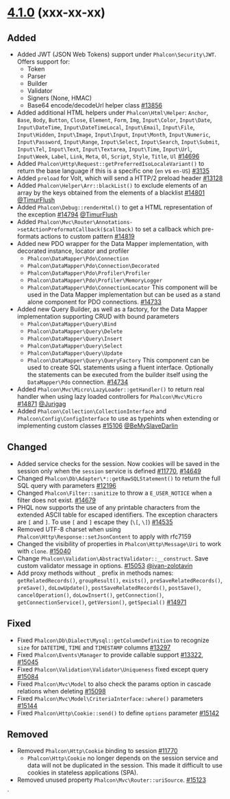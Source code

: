 # [4.1.0](https://github.com/phalcon/cphalcon/releases/tag/v4.1.0) (xxx-xx-xx)
## Added
- Added JWT (JSON Web Tokens) support under `Phalcon\Security\JWT`. Offers support for:
  - Token
  - Parser
  - Builder
  - Validator
  - Signers (None, HMAC)
  - Base64 encode/decodeUrl helper class
[#13856](https://github.com/phalcon/cphalcon/issues/13856)
- Added additional HTML helpers under `Phalcon\Html\Helper`: `Anchor`, `Base`, `Body`, `Button`, `Close`, `Element`, `Form`, `Img`, `Input\Color`, `Input\Date`, `Input\DateTime`, `Input\DateTimeLocal`, `Input\Email`, `Input\File`, `Input\Hidden`, `Input\Image`, `Input\Input`, `Input\Month`, `Input\Numeric`, `Input\Password`, `Input\Range`, `Input\Select`, `Input\Search`, `Input\Submit`, `Input\Tel`, `Input\Text`, `Input\Textarea`, `Input\Time`, `Input\Url`, `Input\Week`, `Label`, `Link`, `Meta`, `Ol`, `Script`, `Style`, `Title`, `Ul`
[#14696](https://github.com/phalcon/cphalcon/issues/14696)
- Added `Phalcon\Http\Request::getPreferredIsoLocaleVariant()` to return the base language if this is a specific one (`en` vs `en-US`) [#3135](https://github.com/phalcon/cphalcon/issues/3135)
- Added `preload` for Volt, which will send a HTTP/2 preload header [#13128](https://github.com/phalcon/cphalcon/issues/13128)
- Added `Phalcon\Helper\Arr::blackList()` to exclude elements of an array by the keys obtained from the elements of a blacklist [#14801](https://github.com/phalcon/cphalcon/issues/14801) [@TimurFlush](https://github.com/TimurFlush)
- Added `Phalcon\Debug::renderHtml()` to get a HTML representation of the exception [#14794](https://github.com/phalcon/cphalcon/issues/14794) [@TimurFlush](https://github.com/TimurFlush)
- Added `Phalcon\Mvc\Router\Annotations->setActionPreformatCallback($callback)` to set a callback which pre-formats actions to custom pattern [#14819](https://github.com/phalcon/cphalcon/pull/14819)
- Added new PDO wrapper for the Data Mapper implementation, with decorated instance, locator and profiler
  - `Phalcon\DataMapper\Pdo\Connection`
  - `Phalcon\DataMapper\Pdo\Connection\Decorated`
  - `Phalcon\DataMapper\Pdo\Profiler\Profiler`
  - `Phalcon\DataMapper\Pdo\Profiler\MemoryLogger`
  - `Phalcon\DataMapper\Pdo\ConnectionLocator`
This component will be used in the Data Mapper implementation but can be used as a stand alone component for PDO connections. [#14733](https://github.com/phalcon/cphalcon/issues/14733)
- Added new Query Builder, as well as a factory, for the Data Mapper implementation supporting CRUD with bound parameters
  - `Phalcon\DataMapper\Query\Bind`
  - `Phalcon\DataMapper\Query\Delete`
  - `Phalcon\DataMapper\Query\Insert`
  - `Phalcon\DataMapper\Query\Select`
  - `Phalcon\DataMapper\Query\Update`
  - `Phalcon\DataMapper\Query\QueryFactory`
This component can be used to create SQL statements using a fluent interface. Optionally the statements can be executed from the builder itself using the `DataMapper\Pdo` connection. [#14734](https://github.com/phalcon/cphalcon/issues/14734)
- Added `Phalcon\Mvc\Micro\LazyLoader::getHandler()` to return real handler when using lazy loaded controllers for `Phalcon\Mvc\Micro` [#14871](https://github.com/phalcon/cphalcon/issues/14871) [@Jurigag](https://github.com/Jurigag)
- Added `Phalcon\Collection\CollectionInterface` and `Phalcon\Config\ConfigInterface` to use as typehints when extending or implementing custom classes [#15106](https://github.com/phalcon/cphalcon/issues/15106) [@BeMySlaveDarlin](https://github.com/BeMySlaveDarlin)

## Changed
- Added service checks for the session. Now cookies will be saved in the session only when the `session` service is defined [#11770](https://github.com/phalcon/cphalcon/issues/11770), [#14649](https://github.com/phalcon/cphalcon/pull/14649)
- Changed `Phalcon\Db\Adapter\*::getRawSQLStatement()` to return the full SQL query with parameters [#12196](https://github.com/phalcon/cphalcon/issues/12196)
- Changed `Phalcon\Filter::sanitize` to throw a `E_USER_NOTICE` when a filter does not exist. [#14679](https://github.com/phalcon/cphalcon/issues/14679)
- PHQL now supports the use of any printable characters from the extended ASCII
  table for escaped identifiers. The exception characters are `[` and `]`. To
  use `[` and `]` escape they (`\[`, `\]`) [#14535](https://github.com/phalcon/cphalcon/issues/14535)
- Removed UTF-8 charset when using `Phalcon\Http\Response::setJsonContent` to apply with rfc7159
- Changed the visibility of properties in `Phalcon\Http\Message\Uri` to work with `clone`. [#15040](https://github.com/phalcon/cphalcon/issues/15040)
- Change `Phalcon\Validation\AbstractValidator::__construct`. Save custom validator message in options. [#15053](https://github.com/phalcon/cphalcon/issues/15053) [@ivan-zolotavin](https://github.com/ivan-zolotavin)
- Add proxy methods without `_` prefix in methods names: `getRelatedRecords()`, `groupResult()`, `exists()`, `preSaveRelatedRecords()`, `preSave()`, `doLowUpdate()`, `postSaveRelatedRecords()`, `postSave()`, `cancelOperation()`, `doLowInsert()`, `getConnection()`, `getConnectionService()`, `getVersion()`, `getSpecial()` [#14971](https://github.com/phalcon/cphalcon/pull/14971)

## Fixed
- Fixed `Phalcon\Db\Dialect\Mysql::getColumnDefinition` to recognize `size` for `DATETIME`, `TIME` and `TIMESTAMP` columns [#13297](https://github.com/phalcon/cphalcon/issues/13297)
- Fixed `Phalcon\Events\Manager` to provide callable support [#13322](https://github.com/phalcon/cphalcon/issues/13322), [#15045](https://github.com/phalcon/cphalcon/pull/15045)
- Fixed `Phalcon\Validation\Validator\Uniqueness` fixed except query [#15084](https://github.com/phalcon/cphalcon/issues/15084)
- Fixed `Phalcon\Mvc\Model` to also check the params option in cascade relations when deleting [#15098](https://github.com/phalcon/cphalcon/issues/15098) 
- Fixed `Phalcon\Mvc\Model\CriteriaInterface::where()` parameters [#15144](https://github.com/phalcon/cphalcon/issues/15144)
- Fixed `Phalcon\Http\Cookie::send()` to define `options` parameter [#15142](https://github.com/phalcon/cphalcon/issues/15142)

## Removed
- Removed `Phalcon\Http\Cookie` binding to session [#11770](https://github.com/phalcon/cphalcon/issues/11770)
  - `Phalcon\Http\Cookie` no longer depends on the session service and data will not be duplicated in the session. This made it difficult to use cookies in stateless applications (SPA).
- Removed unused property `Phalcon\Mvc\Router::uriSource`. [#15123](https://github.com/phalcon/cphalcon/issues/15123)

`
